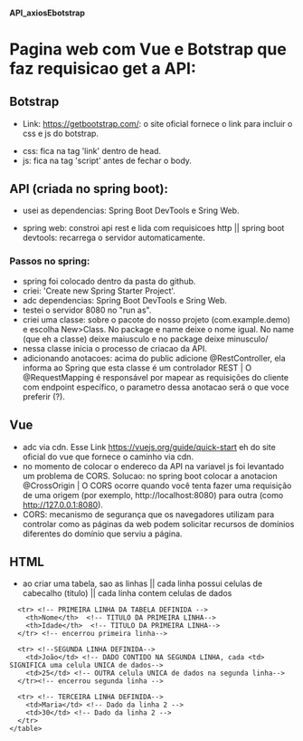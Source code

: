 #### API_axiosEbotstrap

# Pagina web com Vue e Botstrap que faz requisicao get a API:

## Botstrap
- Link: https://getbootstrap.com/: o site oficial fornece o link para incluir o css e js do botstrap.
*  css: fica na tag 'link' dentro de head.
*  js: fica na tag 'script' antes de fechar o body.

## API (criada no spring boot):
* usei as dependencias: Spring Boot DevTools e Sring Web.
- spring web: constroi api rest e lida com requisicoes http || spring boot devtools: recarrega o servidor automaticamente.
### Passos no spring:
- spring foi colocado dentro da pasta do github.
- criei: 'Create new Spring Starter Project'.
- adc dependencias: Spring Boot DevTools e Sring Web.
- testei o servidor 8080 no "run as". 
- criei uma classe: sobre o pacote do nosso projeto (com.example.demo) e escolha New>Class. No package e name deixe o nome igual. No name (que eh a classe) deixe maiusculo e no package deixe minusculo/
- nessa classe inicia o processo de criacao da API.
- adicionando anotacoes: acima do public adicione  @RestController, ela informa ao Spring que esta classe é um controlador REST | O @RequestMapping é responsável por mapear as requisições do cliente com endpoint específico, o parametro dessa anotacao será o que voce preferir (?).


## Vue
- adc via cdn. Esse Link https://vuejs.org/guide/quick-start eh do site oficial do vue que fornece o caminho via cdn.
- no momento de colocar o endereco da API na variavel js foi levantado um problema de CORS. Solucao: no spring boot colocar a anotacion @CrossOrigin    |   O CORS ocorre quando você tenta fazer uma requisição de uma origem (por exemplo, http://localhost:8080) para outra (como http://127.0.0.1:8080).
- CORS: mecanismo de segurança que os navegadores utilizam para controlar como as páginas da web podem solicitar recursos de domínios diferentes do domínio que serviu a página.

## HTML
- ao criar uma tabela, <tr> sao as linhas || <th> cada linha possui celulas de cabecalho (titulo)  || cada linha contem celulas de dados <td>
```<table> <!-- TABELA DEFINIDA-->
  <tr> <!-- PRIMEIRA LINHA DA TABELA DEFINIDA -->
    <th>Nome</th>  <!-- TITULO DA PRIMEIRA LINHA-->
    <th>Idade</th>  <!-- TITULO DA PRIMEIRA LINHA-->
  </tr> <!-- encerrou primeira linha-->
  
  <tr> <!--SEGUNDA LINHA DEFINIDA-->
    <td>João</td> <!-- DADO CONTIDO NA SEGUNDA LINHA, cada <td> SIGNIFICA uma celula UNICA de dados-->
    <td>25</td> <!-- OUTRA celula UNICA de dados na segunda linha-->
  </tr><!-- encerrou segunda linha -->
  
  <tr> <!-- TERCEIRA LINHA DEFINIDA-->
    <td>Maria</td> <!-- Dado da linha 2 -->
    <td>30</td> <!-- Dado da linha 2 -->
  </tr>
</table>